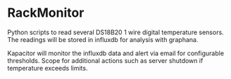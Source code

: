 # RackMonitor

Python scripts to read several DS18B20 1 wire digital temperature sensors. The readings will be stored in influxdb for analysis with graphana.

Kapacitor will monitor the influxdb data and alert via email for configurable thresholds. Scope for additional actions such as server shutdown if temperature exceeds limits.

